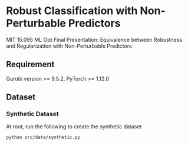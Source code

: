 # Robust Classification with Non-Perturbable Predictors

MIT 15.095 ML Opt Final Presentation: Equivalence between Robustness and Regularization with Non-Perturbable Predictors

## Requirement

Gurobi version >= 9.5.2, PyTorch >= 1.12.0

## Dataset

### Synthetic Dataset

At root, run the following to create the synthetic dataset

```bash
python src/data/synthetic.py
```
